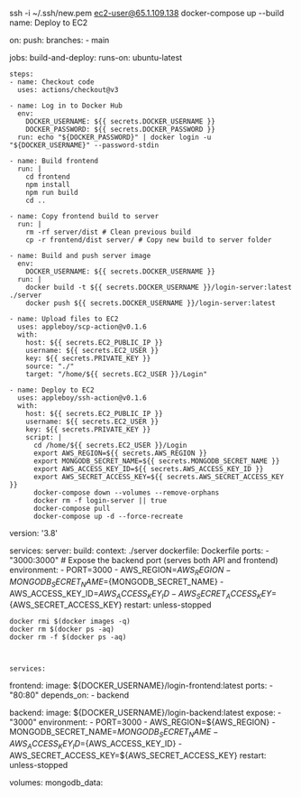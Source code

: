 ssh -i ~/.ssh/new.pem ec2-user@65.1.109.138
docker-compose up --build
name: Deploy to EC2

on:
  push:
    branches:
      - main

jobs:
  build-and-deploy:
    runs-on: ubuntu-latest

    steps:
    - name: Checkout code
      uses: actions/checkout@v3

    - name: Log in to Docker Hub
      env:
        DOCKER_USERNAME: ${{ secrets.DOCKER_USERNAME }}
        DOCKER_PASSWORD: ${{ secrets.DOCKER_PASSWORD }}
      run: echo "${DOCKER_PASSWORD}" | docker login -u "${DOCKER_USERNAME}" --password-stdin

    - name: Build frontend
      run: |
        cd frontend
        npm install
        npm run build
        cd ..

    - name: Copy frontend build to server
      run: |
        rm -rf server/dist # Clean previous build
        cp -r frontend/dist server/ # Copy new build to server folder

    - name: Build and push server image
      env:
        DOCKER_USERNAME: ${{ secrets.DOCKER_USERNAME }}
      run: |
        docker build -t ${{ secrets.DOCKER_USERNAME }}/login-server:latest ./server
        docker push ${{ secrets.DOCKER_USERNAME }}/login-server:latest

    - name: Upload files to EC2
      uses: appleboy/scp-action@v0.1.6
      with:
        host: ${{ secrets.EC2_PUBLIC_IP }}
        username: ${{ secrets.EC2_USER }}
        key: ${{ secrets.PRIVATE_KEY }}
        source: "./"
        target: "/home/${{ secrets.EC2_USER }}/Login"

    - name: Deploy to EC2
      uses: appleboy/ssh-action@v0.1.6
      with:
        host: ${{ secrets.EC2_PUBLIC_IP }}
        username: ${{ secrets.EC2_USER }}
        key: ${{ secrets.PRIVATE_KEY }}
        script: |
          cd /home/${{ secrets.EC2_USER }}/Login
          export AWS_REGION=${{ secrets.AWS_REGION }}
          export MONGODB_SECRET_NAME=${{ secrets.MONGODB_SECRET_NAME }}
          export AWS_ACCESS_KEY_ID=${{ secrets.AWS_ACCESS_KEY_ID }}
          export AWS_SECRET_ACCESS_KEY=${{ secrets.AWS_SECRET_ACCESS_KEY }}
          docker-compose down --volumes --remove-orphans
          docker rm -f login-server || true
          docker-compose pull
          docker-compose up -d --force-recreate



version: '3.8'

services:
  server:
    build:
      context: ./server
      dockerfile: Dockerfile
    ports:
      - "3000:3000" # Expose the backend port (serves both API and frontend)
    environment:
      - PORT=3000
      - AWS_REGION=${AWS_REGION}
      - MONGODB_SECRET_NAME=${MONGODB_SECRET_NAME}
      - AWS_ACCESS_KEY_ID=${AWS_ACCESS_KEY_ID}
      - AWS_SECRET_ACCESS_KEY=${AWS_SECRET_ACCESS_KEY}
    restart: unless-stopped


    docker rmi $(docker images -q)
    docker rm $(docker ps -aq)
    docker rm -f $(docker ps -aq)



    services:
  frontend:
    image: ${DOCKER_USERNAME}/login-frontend:latest
    ports:
      - "80:80"
    depends_on:
      - backend

  backend:
    image: ${DOCKER_USERNAME}/login-backend:latest
    expose:
      - "3000"
    environment:
      - PORT=3000
      - AWS_REGION=${AWS_REGION}
      - MONGODB_SECRET_NAME=${MONGODB_SECRET_NAME}
      - AWS_ACCESS_KEY_ID=${AWS_ACCESS_KEY_ID}
      - AWS_SECRET_ACCESS_KEY=${AWS_SECRET_ACCESS_KEY}
    restart: unless-stopped

volumes:
  mongodb_data: